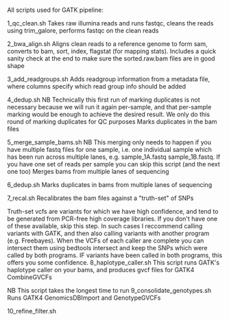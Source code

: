 All scripts used for GATK pipeline:

1_qc_clean.sh
Takes raw illumina reads and runs fastqc, cleans the reads using trim_galore, performs fastqc on the clean reads

2_bwa_align.sh
Aligns clean reads to a reference genome to form sam, converts to bam, sort, index, flagstat (for mapping stats). Includes a quick sanity check at the end to make sure the sorted.raw.bam files are in good shape

3_add_readgroups.sh
Adds readgroup information from a metadata file, where columns specify which read group info should be added

4_dedup.sh
NB Technically this first run of marking duplicates is not necessary because we will run it again per-sample, and that per-sample marking would be enough to achieve the desired result. We only do this round of marking duplicates for QC purposes
Marks duplicates in the bam files

5_merge_sample_bams.sh
NB This merging only needs to happen if you have multiple fastq files for one sample, i.e. one individual sample which has been run across multiple lanes, e.g. sample_1A.fastq sample_1B.fastq. If you have one set of reads per sample you can skip this script (and the next one too)
Merges bams from multiple lanes of sequencing

6_dedup.sh
Marks duplicates in bams from multiple lanes of sequencing

7_recal.sh
Recalibrates the bam files against a "truth-set" of SNPs

Truth-set vcfs are variants for which we have high confidence, and tend to be generated from PCR-free high coverage libraries. If you don't have one of these available, skip this step. In such cases I reccommend calling variants with GATK, and then also calling variants with another program (e.g. Freebayes). When the VCFs of each caller are complete you can intersect them using bedtools intersect and keep the SNPs which were called by both programs. IF variants have been called in both programs, this offers you some confidence.
8_haplotype_caller.sh
This script runs GATK's haplotype caller on your bams, and produces gvcf files for GATK4 CombineGVCFs

NB This script takes the longest time to run
9_consolidate_genotypes.sh
Runs GATK4 GenomicsDBImport and GenotypeGVCFs

10_refine_filter.sh

